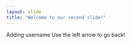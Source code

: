```yaml
---
layout: slide
title: "Welcome to our second slide!"
---
```

Adding username
Use the left arrow to go back!
